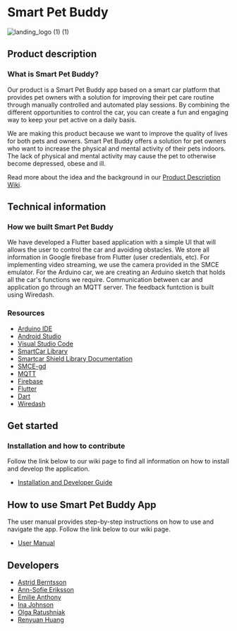 # Smart Pet Buddy

![landing_logo (1) (1)](https://user-images.githubusercontent.com/59511737/119528453-79fd3400-bd81-11eb-962a-f8f90888ebec.png)


## Product description 

### What is Smart Pet Buddy? 

Our product is a Smart Pet Buddy app based on a smart car platform that provides pet owners with a solution for improving their pet care routine through manually controlled and automated play sessions. By combining the different opportunities to control the car, you can create a fun and engaging way to keep your pet active on a daily basis. 

We are making this product because we want to improve the quality of lives for both pets and owners. Smart Pet Buddy offers a solution for pet owners who want to increase the physical and mental activity of their pets indoors. The lack of physical and mental activity may cause the pet to otherwise become depressed, obese and ill. 

Read more about the idea and the background in our [Product Description Wiki](https://github.com/DIT112-V21/group-03/wiki/Product-information).

## Technical information

### How we built Smart Pet Buddy

We have developed a Flutter based application with a simple UI that will allows the user to control the car and avoiding obstacles. We store all information in Google firebase from Flutter (user credentials, etc). For implementing video streaming, we use the camera provided in the SMCE emulator. For the Arduino car, we are  creating an Arduino sketch that holds all the car's functions we require. Communication between car and application go through an MQTT server. The feedback funtction is built using Wiredash.

### Resources

* [Arduino IDE](https://www.arduino.cc/en/software)
* [Android Studio](https://developer.android.com/studio)
* [Visual Studio Code](https://code.visualstudio.com/)
* [SmartCar Library](https://www.arduinolibraries.info/libraries/smartcar-shield)
* [Smartcar Shield Library Documentation](https://platisd.github.io/smartcar_shield/index.html)
* [SMCE-gd](https://github.com/ItJustWorksTM/smce-gd/)
* [MQTT](https://mqtt.org/)
* [Firebase](https://firebase.google.com/?gclid=CjwKCAjw47eFBhA9EiwAy8kzNPHuhBY3D1n3qz7MAT2gOn2biy8dzt6PrTEZwdkofRtbyu7IHiuoOBoCVWcQAvD_BwE&gclsrc=aw.ds)
* [Flutter](https://flutter.dev/docs/get-started/install)
* [Dart](https://dart.dev/)
* [Wiredash](https://wiredash.io/)


## Get started

### Installation and how to contribute

Follow the link below to our wiki page to find all information on how to install and develop the application.

* [Installation and Developer Guide](https://github.com/DIT112-V21/group-03/wiki/Installation-and-Developer-Guide)

## How to use Smart Pet Buddy App

The user manual provides step-by-step instructions on how to use and navigate the app. Follow the link below to our wiki page.
* [User Manual](https://github.com/DIT112-V21/group-03/wiki/User-manual)

## Developers
- [Astrid Berntsson](https://github.com/AstridBer)
- [Ann-Sofie Eriksson](https://github.com/sofie-a)
- [Emilie Anthony](https://github.com/emilieanthony)
- [Ina Johnson](https://github.com/InaJ123)
- [Olga Ratushniak](https://github.com/olgaratu)
- [Renyuan Huang](https://github.com/hry625)



